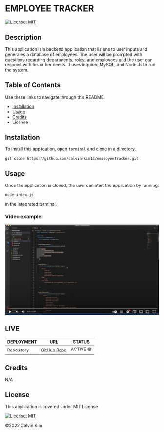 # EMPLOYEE TRACKER

[![License: MIT](https://img.shields.io/badge/License-MIT-blue.svg)](https://opensource.org/licenses/MIT)

## Description

This application is a backend application that listens to user inputs and generates a database of employees. The user will be prompted with questions regarding departments, roles, and employees and the user can respond with his or her needs. It uses inquirer, MySQL, and Node Js to run the system.

## Table of Contents

Use these links to navigate through this README.

- [Installation](#installation)
- [Usage](#usage)
- [Credits](#credits)
- [License](#license)

## Installation

To install this application, open `terminal` and clone in a directory.

    git clone https://github.com/calvin-kim13/employeeTracker.git

## Usage

Once the application is cloned, the user can start the application by running:

    node index.js

in the integrated terminal.

### Video example:

[![Employee Tracker](/img/screenshot.png)](https://www.youtube.com/watch?v=bvnWh9Sxe3E)

## LIVE

| DEPLOYMENT | URL                                                            | STATUS    |
| ---------- | -------------------------------------------------------------- | --------- |
| Repository | [GitHub Repo](https://github.com/calvin-kim13/employeeTracker) | ACTIVE 🟢 |

## Credits

N/A

## License

This application is covered under MIT License

[![License: MIT](https://img.shields.io/badge/License-MIT-blue.svg)](https://opensource.org/licenses/MIT)

©2022 Calvin Kim
